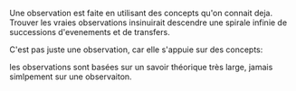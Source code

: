 Une observation est faite en utilisant des concepts qu'on connait deja. Trouver les vraies observations insinuirait descendre une spirale infinie de successions d'evenements et de transfers.

C'est pas juste une observation, car elle s'appuie sur des concepts:

les observations sont basées sur un savoir théorique très large, jamais simlpement sur une observaiton.